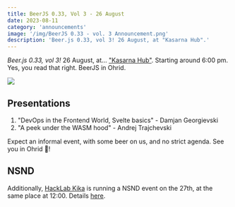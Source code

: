 ```yaml
---
title: BeerJS 0.33, Vol 3 - 26 August
date: 2023-08-11
category: 'announcements'
image: '/img/BeerJS 0.33 - vol. 3 Announcement.png'
description: 'Beer.js 0.33, vol 3! 26 August, at "Kasarna Hub".'
---
```


_Beer.js 0.33, vol 3!_ 26 August, at... ["Kasarna Hub"](https://kasarna.net). Starting around 6:00 pm. Yes, you read
that right. BeerJS in Ohrid.

<img src="/img/BeerJS 0.33 - vol. 3 Announcement.png" />

## Presentations

1. "DevOps in the Frontend World, Svelte basics" - Damjan Georgievski
2. "A peek under the WASM hood" - Andrej Trajchevski

Expect an informal event, with some beer on us, and no strict agenda. See you in Ohrid 🍻!

## NSND

Additionally, [HackLab Kika](https://kika.spodeli.org) is running a NSND event on the 27th, at the same place at 12:00.
Details
[here](https://kika.spodeli.org/2023/08/19/nsnd-2023%D1%82%D0%B0-27%D0%BC%D0%B8-%D0%B0%D0%B2%D0%B3%D1%83%D1%81%D1%82-%D0%BE%D1%85%D1%80%D0%B8%D0%B4/).
